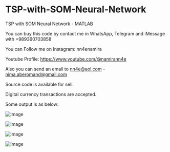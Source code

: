 # TSP-with-SOM-Neural-Network
TSP with SOM Neural Network - MATLAB

You can buy this code by contact me in WhatsApp, Telegram and iMessage with +989360703858

You can Follow me on Instagram: nn4enamira

Youtube Profile: https://www.youtube.com/@namirann4e

Also you can send an email to nn4e@aol.com - nima.aberomand@gmail.com

Source code is available for sell.

Digital currency transactions are accepted.

Some output is as below:

![image](https://github.com/user-attachments/assets/877abd90-7820-4a40-9b8e-d878f18352ed)

![image](https://github.com/user-attachments/assets/b29f288e-f321-404d-a925-080d3d531c85)

![image](https://github.com/user-attachments/assets/61403b27-927d-426f-9e2a-d4224ffabe87)

![image](https://github.com/user-attachments/assets/ecf4ced1-09d5-4ddf-b52c-8317f9c7edda)

